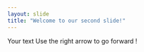 ```yaml
---
layout: slide
title: "Welcome to our second slide!"
---
```

Your text
Use the right arrow to go forward !
